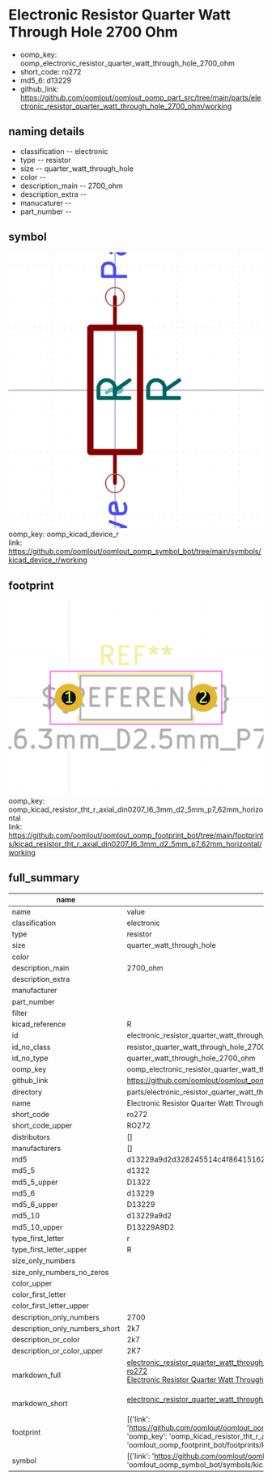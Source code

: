 # Electronic Resistor Quarter Watt Through Hole 2700 Ohm

  
* oomp_key: oomp_electronic_resistor_quarter_watt_through_hole_2700_ohm 
* short_code: ro272
* md5_6: d13229  
* github_link: https://github.com/oomlout/oomlout_oomp_part_src/tree/main/parts/electronic_resistor_quarter_watt_through_hole_2700_ohm/working  
## naming details
* classification -- electronic
* type -- resistor
* size -- quarter_watt_through_hole
* color -- 
* description_main -- 2700_ohm
* description_extra -- 
* manucaturer -- 
* part_number -- 



## symbol

![](symbol/0/working/working_600.png)  
oomp_key: oomp_kicad_device_r  
link: https://github.com/oomlout/oomlout_oomp_symbol_bot/tree/main/symbols/kicad_device_r/working  

## footprint

![](footprint/0/working/working_600.png)  
oomp_key: oomp_kicad_resistor_tht_r_axial_din0207_l6_3mm_d2_5mm_p7_62mm_horizontal  
link: https://github.com/oomlout/oomlout_oomp_footprint_bot/tree/main/footprints/kicad_resistor_tht_r_axial_din0207_l6_3mm_d2_5mm_p7_62mm_horizontal/working  

## full_summary
| name | value | 
| --- | --- | 
| name | value | 
| classification | electronic | 
| type | resistor | 
| size | quarter_watt_through_hole | 
| color |  | 
| description_main | 2700_ohm | 
| description_extra |  | 
| manufacturer |  | 
| part_number |  | 
| filter |  | 
| kicad_reference | R | 
| id | electronic_resistor_quarter_watt_through_hole_2700_ohm | 
| id_no_class | resistor_quarter_watt_through_hole_2700_ohm | 
| id_no_type | quarter_watt_through_hole_2700_ohm | 
| oomp_key | oomp_electronic_resistor_quarter_watt_through_hole_2700_ohm | 
| github_link | https://github.com/oomlout/oomlout_oomp_part_src/tree/main/parts/electronic_resistor_quarter_watt_through_hole_2700_ohm/working | 
| directory | parts/electronic_resistor_quarter_watt_through_hole_2700_ohm | 
| name | Electronic Resistor Quarter Watt Through Hole 2700 Ohm | 
| short_code | ro272 | 
| short_code_upper | RO272 | 
| distributors | [] | 
| manufacturers | [] | 
| md5 | d13229a9d2d328245514c4f864151623 | 
| md5_5 | d1322 | 
| md5_5_upper | D1322 | 
| md5_6 | d13229 | 
| md5_6_upper | D13229 | 
| md5_10 | d13229a9d2 | 
| md5_10_upper | D13229A9D2 | 
| type_first_letter | r | 
| type_first_letter_upper | R | 
| size_only_numbers |  | 
| size_only_numbers_no_zeros |  | 
| color_upper |  | 
| color_first_letter |  | 
| color_first_letter_upper |  | 
| description_only_numbers | 2700 | 
| description_only_numbers_short | 2k7 | 
| description_or_color | 2k7 | 
| description_or_color_upper | 2K7 | 
| markdown_full | [electronic_resistor_quarter_watt_through_hole_2700_ohm](https://github.com/oomlout/oomlout_oomp_part_src/tree/main/parts/electronic_resistor_quarter_watt_through_hole_2700_ohm/working)<br>[ro272](https://github.com/oomlout/oomlout_oomp_part_src/tree/main/parts/electronic_resistor_quarter_watt_through_hole_2700_ohm/working)<br>[Electronic Resistor Quarter Watt Through Hole 2700 Ohm](https://github.com/oomlout/oomlout_oomp_part_src/tree/main/parts/electronic_resistor_quarter_watt_through_hole_2700_ohm/working)<br><br> | 
| markdown_short | [electronic_resistor_quarter_watt_through_hole_2700_ohm](https://github.com/oomlout/oomlout_oomp_part_src/tree/main/parts/electronic_resistor_quarter_watt_through_hole_2700_ohm/working)<br><br> | 
| footprint | [{'link': 'https://github.com/oomlout/oomlout_oomp_footprint_bot/tree/main/foootprntss/kicad_resistor_tht_r_axial_din0207_l6_3mm_d2_5mm_p7_62mm_horizontal', 'oomp_key': 'oomp_kicad_resistor_tht_r_axial_din0207_l6_3mm_d2_5mm_p7_62mm_horizontal', 'directory': 'oomlout_oomp_footprint_bot/footprints/kicad_resistor_tht_r_axial_din0207_l6_3mm_d2_5mm_p7_62mm_horizontal//working/working.kicad_mod'}] | 
| symbol | [{'link': 'https://github.com/oomlout/oomlout_oomp_symbol_bot/tree/main/symbols/kicad_device_r', 'oomp_key': 'oomp_kicad_device_r', 'directory': 'oomlout_oomp_symbol_bot/symbols/kicad_device_r//working/working.kicad_sym'}] | 
